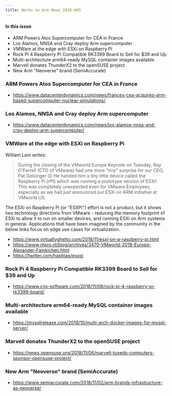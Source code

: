 ```yaml
---
title: Works on Arm News 2018-W45
---
```


#### In this issue

* ARM Powers Atos Supercomputer for CEA in France
* Los Alamos, NNSA and Cray deploy Arm supercomputer
* VMWare at the edge with ESXi on Raspberry Pi
* Rock Pi 4 Raspberry Pi Compatible RK3399 Board to Sell for $39 and Up
* Multi-architecture arm64-ready MySQL container images available
* Marvell donates ThunderX2 to the openSUSE project
* New Arm "Neoverse" brand (SemiAccurate)

### ARM Powers Atos Supercomputer for CEA in France

* https://www.datacenterdynamics.com/news/frances-cea-acquires-arm-based-supercomputer-nuclear-simulations/

### Los Alamos, NNSA and Cray deploy Arm supercomputer

* https://www.datacenterdynamics.com/news/los-alamos-nnsa-and-cray-deploy-arm-supercomputer/

### VMWare at the edge with ESXi on Raspberry Pi

William Lam writes:

> During the closing of the VMworld Europe Keynote on Tuesday, Ray O'Farrell 
(CTO of VMware) had one more "tiny" surprise for our CEO, Pat Gelsinger 😉 
He handed him a tiny little device called the Raspberry Pi (rPI) which was 
running a prototype version of ESXi! This was completely unexpected even 
for VMware Employees, especially as we had just announced our ESXi on ARM 
initiative at VMworld US. 

The ESXi on Raspberry Pi (or "ESXPi") effort is not a product, but
it shows two technology directions from VMware - reducing the memory
footprint of ESXi to allow it to run on smaller devices, and running
ESXi on Arm systems in general. Applications that have been imagined
by the community in the below links focus on edge use cases for virtualization.

* https://www.virtuallyghetto.com/2018/11/esxi-on-a-raspberry-pi.html
* https://www.ntpro.nl/blog/archives/3470-VMworld-2018-Europe-Alexander-Fainkichen.html
* https://twitter.com/hashtag/esxpi

### Rock Pi 4 Raspberry Pi Compatible RK3399 Board to Sell for $39 and Up

* https://www.cnx-software.com/2018/11/08/rock-pi-4-raspberry-pi-rk3399-board/

### Multi-architecture arm64-ready MySQL container images available

* https://mysqlrelease.com/2018/10/multi-arch-docker-images-for-mysql-server/

### Marvell donates ThunderX2 to the openSUSE project

* https://news.opensuse.org/2018/11/06/marvell-tuxedo-computers-sponsor-opensuse-project/

### New Arm "Neoverse" brand (SemiAccurate)

* https://www.semiaccurate.com/2018/11/02/arm-brands-infrastructure-as-neoverse/
